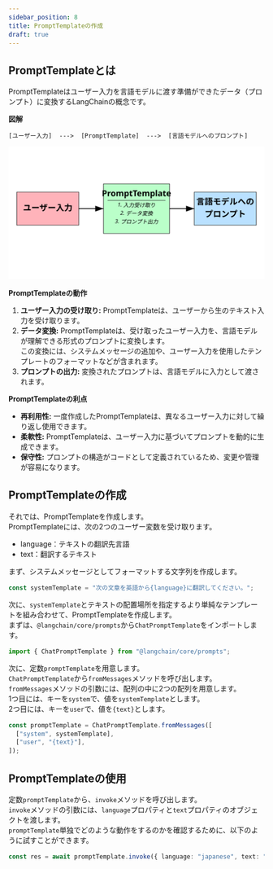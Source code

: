 ```yaml
---
sidebar_position: 8
title: PromptTemplateの作成
draft: true
---
```


## PromptTemplateとは

PromptTemplateはユーザー入力を言語モデルに渡す準備ができたデータ（プロンプト）に変換するLangChainの概念です。

**図解**

```
[ユーザー入力]  --->  [PromptTemplate]  --->  [言語モデルへのプロンプト]
```

![Example banner](../../../../static/img/prompt-template.svg)

**PromptTemplateの動作**

1. **ユーザー入力の受け取り:**  PromptTemplateは、ユーザーから生のテキスト入力を受け取ります。  
2. **データ変換:**  PromptTemplateは、受け取ったユーザー入力を、言語モデルが理解できる形式のプロンプトに変換します。  
   この変換には、システムメッセージの追加や、ユーザー入力を使用したテンプレートのフォーマットなどが含まれます。  
3. **プロンプトの出力:**  変換されたプロンプトは、言語モデルに入力として渡されます。

**PromptTemplateの利点**

* **再利用性:**  一度作成したPromptTemplateは、異なるユーザー入力に対して繰り返し使用できます。
* **柔軟性:**  PromptTemplateは、ユーザー入力に基づいてプロンプトを動的に生成できます。
* **保守性:**  プロンプトの構造がコードとして定義されているため、変更や管理が容易になります。 

## PromptTemplateの作成

それでは、PromptTemplateを作成します。  
PromptTemplateには、次の2つのユーザー変数を受け取ります。

- language：テキストの翻訳先言語
- text：翻訳するテキスト

まず、システムメッセージとしてフォーマットする文字列を作成します。

```ts
const systemTemplate = "次の文章を英語から{language}に翻訳してください。";
```

次に、`systemTemplate`とテキストの配置場所を指定するより単純なテンプレートを組み合わせて、PromptTemplateを作成します。  
まずは、`@langchain/core/prompts`から`ChatPromptTemplate`をインポートします。

```ts
import { ChatPromptTemplate } from "@langchain/core/prompts";
```

次に、定数`promptTemplate`を用意します。  
`ChatPromptTemplate`から`fromMessages`メソッドを呼び出します。  
`fromMessages`メソッドの引数には、配列の中に2つの配列を用意します。  
1つ目には、キーを`system`で、値を`systemTemplate`とします。  
2つ目には、キーを`user`で、値を`{text}`とします。

```ts
const promptTemplate = ChatPromptTemplate.fromMessages([
  ["system", systemTemplate],
  ["user", "{text}"],
]);
```

## PromptTemplateの使用

定数`promptTemplate`から、`invoke`メソッドを呼び出します。  
`invoke`メソッドの引数には、`language`プロパティと`text`プロパティのオブジェクトを渡します。  
`promptTemplate`単独でどのような動作をするのかを確認するために、以下のように試すことができます。

```ts
const res = await promptTemplate.invoke({ language: "japanese", text: "hi" });
```
